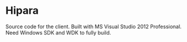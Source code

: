 # Hipara

Source code for the client. Built with MS Visual Studio 2012 Professional. Need Windows SDK and WDK to fully build.
